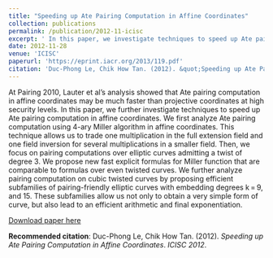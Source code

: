 ```yaml
---
title: "Speeding up Ate Pairing Computation in Affine Coordinates"
collection: publications
permalink: /publication/2012-11-icisc
excerpt: ' In this paper, we investigate techniques to speed up Ate pairing computation in affine coordinates. We first analyze Ate pairing computation using 4-ary Miller algorithm in affine coordinates. This technique allows us to trade one multiplication in the full extension field and one field inversion for several multiplications in a smaller field. Then, we focus on pairing computations over elliptic curves admitting a twist of degree 3. We propose new fast explicit formulas for Miller function that are comparable to formulas over even twisted curves. We further analyze pairing computation on cubic twisted curves by proposing efficient subfamilies of pairing-friendly elliptic curves with embedding degrees k = 9, and 15.'
date: 2012-11-28
venue: 'ICISC'
paperurl: 'https://eprint.iacr.org/2013/119.pdf'
citation: 'Duc-Phong Le, Chik How Tan. (2012). &quot;Speeding up Ate Pairing Computation in Affine Coordinates.&quot; <i>ICISC 2012</i>.'
---
```

At Pairing 2010, Lauter et al’s analysis showed that Ate pairing computation in affine coordinates may be much faster than projective coordinates at high security levels. In this paper, we further investigate techniques to speed up Ate pairing computation in affine coordinates. We first analyze Ate pairing computation using 4-ary Miller algorithm in affine coordinates. This technique allows us to trade one multiplication in the full extension field and one field inversion for several multiplications in a smaller field. Then, we focus on pairing computations over elliptic curves admitting a twist of degree 3. We propose new fast explicit formulas for Miller function that are comparable to formulas over even twisted curves. We further analyze pairing computation on cubic twisted curves by proposing efficient subfamilies of pairing-friendly elliptic curves with embedding degrees k = 9, and 15. These subfamilies allow us not only to obtain a very simple form of curve, but also lead to an efficient arithmetic and final exponentiation.

[Download paper here](https://eprint.iacr.org/2013/119.pdf)

**Recommended citation**: Duc-Phong Le, Chik How Tan. (2012). *Speeding up Ate Pairing Computation in Affine Coordinates*. <i>ICISC 2012</i>.
